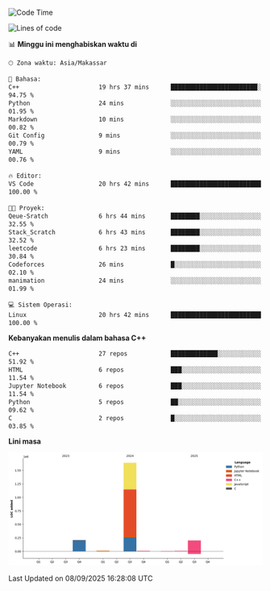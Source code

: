 <!--START_SECTION:waka-->
![Code Time](http://img.shields.io/badge/Code%20Time-453%20hrs%2018%20mins-blue)

![Lines of code](https://img.shields.io/badge/Sejak%20Hello%20World%20aku%20telah%20menulis-2.1%20million%20baris%20kode-blue)

📊 **Minggu ini menghabiskan waktu di** 

```text
🕑︎ Zona waktu: Asia/Makassar

💬 Bahasa: 
C++                      19 hrs 37 mins      ████████████████████████░   94.75 % 
Python                   24 mins             ░░░░░░░░░░░░░░░░░░░░░░░░░   01.95 % 
Markdown                 10 mins             ░░░░░░░░░░░░░░░░░░░░░░░░░   00.82 % 
Git Config               9 mins              ░░░░░░░░░░░░░░░░░░░░░░░░░   00.79 % 
YAML                     9 mins              ░░░░░░░░░░░░░░░░░░░░░░░░░   00.76 % 

🔥 Editor: 
VS Code                  20 hrs 42 mins      █████████████████████████   100.00 % 

🐱‍💻 Proyek: 
Qeue-Sratch              6 hrs 44 mins       ████████░░░░░░░░░░░░░░░░░   32.55 % 
Stack_Scratch            6 hrs 43 mins       ████████░░░░░░░░░░░░░░░░░   32.52 % 
leetcode                 6 hrs 23 mins       ████████░░░░░░░░░░░░░░░░░   30.84 % 
Codeforces               26 mins             █░░░░░░░░░░░░░░░░░░░░░░░░   02.10 % 
manimation               24 mins             ░░░░░░░░░░░░░░░░░░░░░░░░░   01.99 % 

💻 Sistem Operasi: 
Linux                    20 hrs 42 mins      █████████████████████████   100.00 % 
```

**Kebanyakan menulis dalam bahasa C++** 

```text
C++                      27 repos            █████████████░░░░░░░░░░░░   51.92 % 
HTML                     6 repos             ███░░░░░░░░░░░░░░░░░░░░░░   11.54 % 
Jupyter Notebook         6 repos             ███░░░░░░░░░░░░░░░░░░░░░░   11.54 % 
Python                   5 repos             ██░░░░░░░░░░░░░░░░░░░░░░░   09.62 % 
C                        2 repos             █░░░░░░░░░░░░░░░░░░░░░░░░   03.85 % 
```



**Lini masa**

![Lines of Code chart](https://raw.githubusercontent.com/yusuf601/yusuf601/main/assets/bar_graph.png)


 Last Updated on 08/09/2025 16:28:08 UTC
<!--END_SECTION:waka-->

